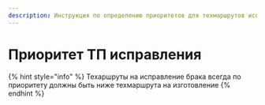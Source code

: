```yaml
---
description: Инструкция по определению приоритетов для техмаршрутов исправления
---
```


# Приоритет ТП исправления

{% hint style="info" %}
Техаршруты на исправление брака всегда по приоритету должны быть ниже техмаршрута на изготовление
{% endhint %}
